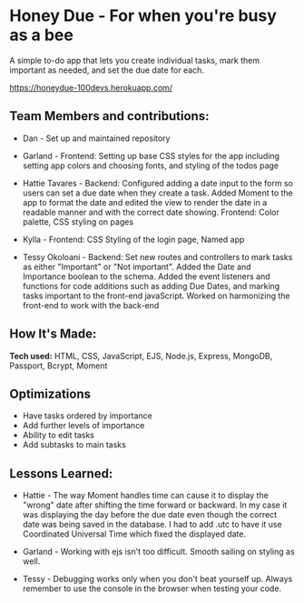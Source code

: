 # Honey Due - For when you're busy as a bee

A simple to-do app that lets you create individual tasks, mark them important as needed, and set the due date for each.

https://honeydue-100devs.herokuapp.com/

## Team Members and contributions:

- Dan - Set up and maintained repository

- Garland - Frontend: Setting up base CSS styles for the app including setting app colors and choosing fonts, and styling of the todos page

- Hattie Tavares - Backend: Configured adding a date input to the form so users can set a due date when they create a task. Added Moment to the app to format the date and edited the view to render the date in a readable manner and with the correct date showing. Frontend: Color palette, CSS styling on pages

- Kylla - Frontend: CSS Styling of the login page, Named app

- Tessy Okoloani - Backend: Set new routes and controllers to mark tasks as either "Important" or "Not important". Added the Date and Importance boolean to the schema. Added the event listeners and functions for code additions such as adding Due Dates, and marking tasks important to the front-end javaScript. Worked on harmonizing the front-end to work with the back-end

## How It's Made:

**Tech used:** HTML, CSS, JavaScript, EJS, Node.js, Express, MongoDB, Passport, Bcrypt, Moment

## Optimizations

- Have tasks ordered by importance
- Add further levels of importance
- Ability to edit tasks
- Add subtasks to main tasks

## Lessons Learned:

- Hattie - The way Moment handles time can cause it to display the "wrong" date after shifting the time forward or backward. In my case it was displaying the day before the due date even though the correct date was being saved in the database. I had to add .utc to have it use Coordinated Universal Time which fixed the displayed date.

- Garland - Working with ejs isn't too difficult. Smooth sailing on styling as well.

- Tessy - Debugging works only when you don't beat yourself up. Always remember to use the console in the browser when testing your code.
